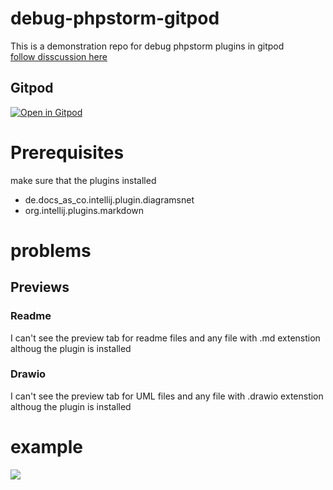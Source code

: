 # debug-phpstorm-gitpod
This is a demonstration repo for debug phpstorm plugins in gitpod  
[follow disscussion here](https://discord.com/channels/816244985187008514/1050200587121213511)

## Gitpod 

[![Open in Gitpod](https://gitpod.io/button/open-in-gitpod.svg)](https://gitpod.io/#https://github.com/ibrah3m/debug-phpstorm-gitpod)

# Prerequisites
make sure that the plugins installed 
- de.docs_as_co.intellij.plugin.diagramsnet
- org.intellij.plugins.markdown

# problems

## Previews

### Readme

I can't see the preview tab for readme files and any file with .md extenstion
althoug the plugin is installed 

### Drawio

I can't see the preview tab for UML files and any file with .drawio extenstion
althoug the plugin is installed 


# example
![](https://media.discordapp.net/attachments/1050200587121213511/1050200746794160198/image.png?width=983&height=671)
